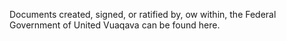 Documents created, signed, or ratified by, ow within, the Federal Government of United Vuaqava can be found here.
